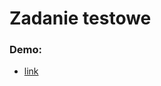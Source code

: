 # Zadanie testowe

### Demo:
- [link](https://bartekmajster.github.io/zadanie-testowe/build/index.html)
